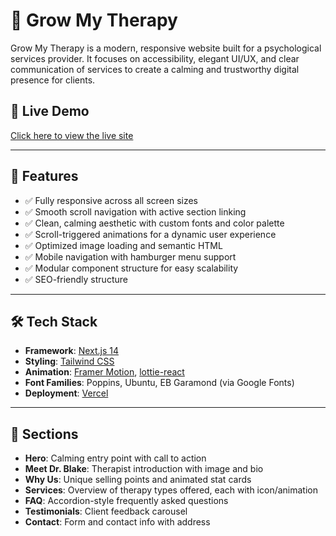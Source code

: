 # 🌿 Grow My Therapy

Grow My Therapy is a modern, responsive website built for a psychological services provider. It focuses on accessibility, elegant UI/UX, and clear communication of services to create a calming and trustworthy digital presence for clients.

## 🧠 Live Demo

[Click here to view the live site](https://get-my-therapy-j5gtfvpfh-yashaswipriyas-projects.vercel.app/)

---

## 📌 Features

- ✅ Fully responsive across all screen sizes
- ✅ Smooth scroll navigation with active section linking
- ✅ Clean, calming aesthetic with custom fonts and color palette
- ✅ Scroll-triggered animations for a dynamic user experience
- ✅ Optimized image loading and semantic HTML
- ✅ Mobile navigation with hamburger menu support
- ✅ Modular component structure for easy scalability
- ✅ SEO-friendly structure

---

## 🛠️ Tech Stack

- **Framework**: [Next.js 14](https://nextjs.org)
- **Styling**: [Tailwind CSS](https://tailwindcss.com)
- **Animation**: [Framer Motion](https://www.framer.com/motion/), [lottie-react](https://www.npmjs.com/package/lottie-react)
- **Font Families**: Poppins, Ubuntu, EB Garamond (via Google Fonts)
- **Deployment**: [Vercel](https://vercel.com)

---

## 🧩 Sections

- **Hero**: Calming entry point with call to action
- **Meet Dr. Blake**: Therapist introduction with image and bio
- **Why Us**: Unique selling points and animated stat cards
- **Services**: Overview of therapy types offered, each with icon/animation
- **FAQ**: Accordion-style frequently asked questions
- **Testimonials**: Client feedback carousel
- **Contact**: Form and contact info with address
  

